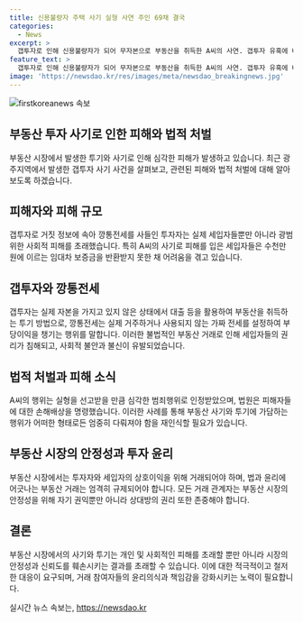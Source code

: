 ```yaml
---
title: 신용불량자 주택 사기 실형 사연 주인 69채 결국
categories:
  - News
excerpt: >
  갭투자로 인해 신용불량자가 되어 무자본으로 부동산을 취득한 A씨의 사연. 갭투자 유혹에 빠져 실제로 소유하지 못했던 부동산을 사들인 A씨는 대규모 고통을 안겨주었다. 실제로 부동산을 소유하지 못했음에도 불구하고 임차인들에게 고통을 안겨 경매를 통해 세입자들의 보증금을 반환할 수 없었고, 법원은 A씨에게 4년 6개월의 실형을 선고했다. A씨는 세입자 7명에게 8억원의 임대차 보증금을 미반환한 것으로 알려졌다. A씨에게 보증금을 되돌려 받지 못한 배상 신청인에게 7천700만원을 배상하라는 판결이 내려졌다. A씨에게 선고된 실형에 대해 광주지법 형사5단독 지혜선 부장판사는 피해자들의 전 재산이자 삶의 터전인 주택의 임대차보증금을 대상으로 한 것이어서 가해되는 고통도 매우 크다고 설명했다.
feature_text: >
  갭투자로 인해 신용불량자가 되어 무자본으로 부동산을 취득한 A씨의 사연. 갭투자 유혹에 빠져 실제로 소유하지 못했던 부동산을 사들인 A씨는 대규모 고통을 안겨주었다. 실제로 부동산을 소유하지 못했음에도 불구하고 임차인들에게 고통을 안겨 경매를 통해 세입자들의 보증금을 반환할 수 없었고, 법원은 A씨에게 4년 6개월의 실형을 선고했다. A씨는 세입자 7명에게 8억원의 임대차 보증금을 미반환한 것으로 알려졌다. A씨에게 보증금을 되돌려 받지 못한 배상 신청인에게 7천700만원을 배상하라는 판결이 내려졌다. A씨에게 선고된 실형에 대해 광주지법 형사5단독 지혜선 부장판사는 피해자들의 전 재산이자 삶의 터전인 주택의 임대차보증금을 대상으로 한 것이어서 가해되는 고통도 매우 크다고 설명했다.
image: 'https://newsdao.kr/res/images/meta/newsdao_breakingnews.jpg'
---
```


<p><img src="https://newsdao.kr/res/images/meta/newsdao_breakingnews.jpg" alt="firstkoreanews 속보" /></p>

<h2 data-ke-size="size26">부동산 투자 사기로 인한 피해와 법적 처벌</h2>

<p data-ke-size="size16">부동산 시장에서 발생한 투기와 사기로 인해 심각한 피해가 발생하고 있습니다. 최근 광주지역에서 발생한 갭투자 사기 사건을 살펴보고, 관련된 피해와 법적 처벌에 대해 알아보도록 하겠습니다.</p>

<h2 data-ke-size="size24">피해자와 피해 규모</h2>

<p data-ke-size="size16">갭투자로 거짓 정보에 속아 깡통전세를 사들인 투자자는 실제 세입자들뿐만 아니라 광범위한 사회적 피해를 초래했습니다. 특히 A씨의 사기로 피해를 입은 세입자들은 수천만 원에 이르는 임대차 보증금을 반환받지 못한 채 어려움을 겪고 있습니다.</p>

<h2 data-ke-size="size24">갭투자와 깡통전세</h2>

<p data-ke-size="size16">갭투자는 실제 자본을 가지고 있지 않은 상태에서 대출 등을 활용하여 부동산을 취득하는 투기 방법으로, 깡통전세는 실제 거주하거나 사용되지 않는 가짜 전세를 설정하여 부당이익을 챙기는 행위를 말합니다. 이러한 불법적인 부동산 거래로 인해 세입자들의 권리가 침해되고, 사회적 불안과 불신이 유발되었습니다.</p>

<h2 data-ke-size="size24">법적 처벌과 피해 소식</h2>

<p data-ke-size="size16">A씨의 행위는 실형을 선고받을 만큼 심각한 범죄행위로 인정받았으며, 법원은 피해자들에 대한 손해배상을 명령했습니다. 이러한 사례를 통해 부동산 사기와 투기에 가담하는 행위가 어떠한 형태로든 엄중히 다뤄져야 함을 재인식할 필요가 있습니다.</p>

<h2 data-ke-size="size24">부동산 시장의 안정성과 투자 윤리</h2>

<p data-ke-size="size16">부동산 시장에서는 투자자와 세입자의 상호이익을 위해 거래되어야 하며, 법과 윤리에 어긋나는 부동산 거래는 엄격히 규제되어야 합니다. 모든 거래 관계자는 부동산 시장의 안정성을 위해 자기 권익뿐만 아니라 상대방의 권리 또한 존중해야 합니다.</p>

<h2 data-ke-size="size24">결론</h2>

<p data-ke-size="size16">부동산 시장에서의 사기와 투기는 개인 및 사회적인 피해를 초래할 뿐만 아니라 시장의 안정성과 신뢰도를 훼손시키는 결과를 초래할 수 있습니다. 이에 대한 적극적이고 철저한 대응이 요구되며, 거래 참여자들의 윤리의식과 책임감을 강화시키는 노력이 필요합니다.</p>
실시간 뉴스 속보는, <a href="https://newsdao.kr" rel="dofollow">https://newsdao.kr</a>


